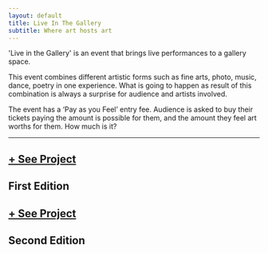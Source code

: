 ```yaml
---
layout: default
title: Live In The Gallery
subtitle: Where art hosts art
---
```


'Live in the Gallery' is an event that brings live performances to a gallery space. 

This event combines different artistic forms such as fine arts, photo, music, dance, poetry in one experience. What is going to happen as result of this combination is always a surprise for audience and artists involved. 

The event has a ‘Pay as you Feel’ entry fee. Audience is asked to buy their tickets paying the amount is possible for them, and the amount they feel art worths for them. How much is it?
 
---

<div class="row portfolios-area">

  <div class="mix col-lg-6 col-md-6">
    <a href="../live_in_the_gallery_1_edition" class="portfolio-item portfolio-item-live-in-the-gallery " style="background-image: url(&quot;./images/live_in_the_gallery_1_edition.jpg&quot;);">
      <div class="pi-inner">
        <h2>+ See Project</h2>
      </div>
    </a>
    <div class="portfolio-meta">
      <h2>First Edition</h2>
    </div>
  </div>

  <div class="mix col-lg-6 col-md-6">
      <a href="../live_in_the_gallery_2_edition" class="portfolio-item portfolio-item-live-in-the-gallery " style="background-image: url(&quot;./images/live_in_the_gallery_2_edition.jpg&quot;);">
          <div class="pi-inner">
              <h2>+ See Project</h2>
          </div>
      </a>
      <div class="portfolio-meta">
          <h2>Second Edition</h2>
      </div>
  </div>
</div>
